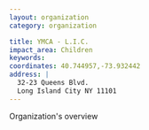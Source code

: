 ```yaml
---
layout: organization
category: organization

title: YMCA - L.I.C.
impact_area: Children
keywords: 
coordinates: 40.744957,-73.932442
address: |
  32-23 Queens Blvd.
  Long Island City NY 11101
---
```

Organization's overview
